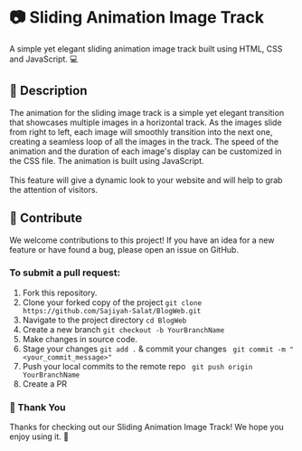 # 📷 Sliding Animation Image Track
A simple yet elegant sliding animation image track built using HTML, CSS and JavaScript. 💻

## 🎨 Description
The animation for the sliding image track is a simple yet elegant transition that showcases multiple images in a horizontal track. As the images slide from right to left, each image will smoothly transition into the next one, creating a seamless loop of all the images in the track. The speed of the animation and the duration of each image's display can be customized in the CSS file. The animation is built using JavaScript. 
<br/><br/>
This feature will give a dynamic look to your website and will help to grab the attention of visitors.

## 🤝 Contribute
We welcome contributions to this project! If you have an idea for a new feature or have found a bug, please open an issue on GitHub.

### To submit a pull request:

1. Fork this repository.
2. Clone your forked copy of the project `git clone https://github.com/Sajiyah-Salat/BlogWeb.git`
3. Navigate to the project directory `cd BlogWeb`
4. Create a new branch `git checkout -b YourBranchName`
5. Make changes in source code.
6. Stage your changes `git add .` & commit your changes ` git commit -m "<your_commit_message>"`
7. Push your local commits to the remote repo ` git push origin YourBranchName`
8. Create a PR

### 🎉 Thank You
Thanks for checking out our Sliding Animation Image Track! We hope you enjoy using it. 🚀
